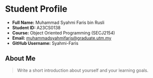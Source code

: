 # Student Profile

- **Full Name:** Muhammad Syahmi Faris bin Rusli
- **Student ID:** A23CS0138
- **Course:** Object Oriented Programming (SECJ2154)
- **Email:** muhammadsyahmifaris@graduate.utm.my
- **GitHub Username:** Syahmi-Faris

## About Me
> Write a short introduction about yourself and your learning goals.
